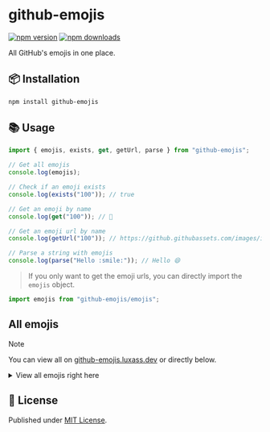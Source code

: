 # github-emojis

[![npm version][npm-version-src]][npm-version-href]
[![npm downloads][npm-downloads-src]][npm-downloads-href]

All GitHub's emojis in one place.

## 📦 Installation

```sh
npm install github-emojis
```

## 📚 Usage

```ts
import { emojis, exists, get, getUrl, parse } from "github-emojis";

// Get all emojis
console.log(emojis);

// Check if an emoji exists
console.log(exists("100")); // true

// Get an emoji by name
console.log(get("100")); // 💯

// Get an emoji url by name
console.log(getUrl("100")); // https://github.githubassets.com/images/icons/emoji/unicode/1f4af.png?v8

// Parse a string with emojis
console.log(parse("Hello :smile:")); // Hello 😄
```

> If you only want to get the emoji urls, you can directly import the `emojis` object.

```ts
import emojis from "github-emojis/emojis";
```

## All emojis

> [!NOTE]
> You can view all on [github-emojis.luxass.dev](https://github-emojis.luxass.dev) or directly below.

<details>
<summary>View all emojis right here</summary>

<!-- table start -->
| Name | Emoji | Name | Emoji |
|------|-------|------|-------|
| 100 | 🤷‍♂️ | 1234 | 🤷‍♂️ |
| +1 | 🤷‍♂️ | -1 | 🤷‍♂️ |
| 1st_place_medal | 🤷‍♂️ | 2nd_place_medal | 🤷‍♂️ |
| 3rd_place_medal | 🤷‍♂️ | 8ball | 🤷‍♂️ |
| a | 🤷‍♂️ | ab | 🤷‍♂️ |
| abacus | 🤷‍♂️ | abc | 🤷‍♂️ |
| abcd | 🤷‍♂️ | accept | 🤷‍♂️ |
| accessibility | <img width="20" height="20" src="https://github.githubassets.com/images/icons/emoji/accessibility.png?v8" loading="lazy" /> | accordion | 🤷‍♂️ |
| adhesive_bandage | 🤷‍♂️ | adult | 🤷‍♂️ |
| aerial_tramway | 🤷‍♂️ | afghanistan | 🤷‍♂️ |
| airplane | 🤷‍♂️ | aland_islands | 🤷‍♂️ |
| alarm_clock | 🤷‍♂️ | albania | 🤷‍♂️ |
| alembic | 🤷‍♂️ | algeria | 🤷‍♂️ |
| alien | 🤷‍♂️ | ambulance | 🤷‍♂️ |
| american_samoa | 🤷‍♂️ | amphora | 🤷‍♂️ |
| anatomical_heart | 🤷‍♂️ | anchor | 🤷‍♂️ |
| andorra | 🤷‍♂️ | angel | 🤷‍♂️ |
| anger | 🤷‍♂️ | angola | 🤷‍♂️ |
| angry | 🤷‍♂️ | anguilla | 🤷‍♂️ |
| anguished | 🤷‍♂️ | ant | 🤷‍♂️ |
| antarctica | 🤷‍♂️ | antigua_barbuda | 🤷‍♂️ |
| apple | 🤷‍♂️ | aquarius | 🤷‍♂️ |
| argentina | 🤷‍♂️ | aries | 🤷‍♂️ |
| armenia | 🤷‍♂️ | arrow_backward | 🤷‍♂️ |
| arrow_double_down | 🤷‍♂️ | arrow_double_up | 🤷‍♂️ |
| arrow_down | 🤷‍♂️ | arrow_down_small | 🤷‍♂️ |
| arrow_forward | 🤷‍♂️ | arrow_heading_down | 🤷‍♂️ |
| arrow_heading_up | 🤷‍♂️ | arrow_left | 🤷‍♂️ |
| arrow_lower_left | 🤷‍♂️ | arrow_lower_right | 🤷‍♂️ |
| arrow_right | 🤷‍♂️ | arrow_right_hook | 🤷‍♂️ |
| arrow_up | 🤷‍♂️ | arrow_up_down | 🤷‍♂️ |
| arrow_up_small | 🤷‍♂️ | arrow_upper_left | 🤷‍♂️ |
| arrow_upper_right | 🤷‍♂️ | arrows_clockwise | 🤷‍♂️ |
| arrows_counterclockwise | 🤷‍♂️ | art | 🤷‍♂️ |
| articulated_lorry | 🤷‍♂️ | artificial_satellite | 🤷‍♂️ |
| artist | 🤷‍♂️ | aruba | 🤷‍♂️ |
| ascension_island | 🤷‍♂️ | asterisk | 🤷‍♂️ |
| astonished | 🤷‍♂️ | astronaut | 🤷‍♂️ |
| athletic_shoe | 🤷‍♂️ | atm | 🤷‍♂️ |
| atom | <img width="20" height="20" src="https://github.githubassets.com/images/icons/emoji/atom.png?v8" loading="lazy" /> | atom_symbol | 🤷‍♂️ |
| australia | 🤷‍♂️ | austria | 🤷‍♂️ |
| auto_rickshaw | 🤷‍♂️ | avocado | 🤷‍♂️ |
| axe | 🤷‍♂️ | azerbaijan | 🤷‍♂️ |
| b | 🤷‍♂️ | baby | 🤷‍♂️ |
| baby_bottle | 🤷‍♂️ | baby_chick | 🤷‍♂️ |
| baby_symbol | 🤷‍♂️ | back | 🤷‍♂️ |
| bacon | 🤷‍♂️ | badger | 🤷‍♂️ |
| badminton | 🤷‍♂️ | bagel | 🤷‍♂️ |
| baggage_claim | 🤷‍♂️ | baguette_bread | 🤷‍♂️ |
| bahamas | 🤷‍♂️ | bahrain | 🤷‍♂️ |
| balance_scale | 🤷‍♂️ | bald_man | 🤷‍♂️ |
| bald_woman | 🤷‍♂️ | ballet_shoes | 🤷‍♂️ |
| balloon | 🤷‍♂️ | ballot_box | 🤷‍♂️ |
| ballot_box_with_check | 🤷‍♂️ | bamboo | 🤷‍♂️ |
| banana | 🤷‍♂️ | bangbang | 🤷‍♂️ |
| bangladesh | 🤷‍♂️ | banjo | 🤷‍♂️ |
| bank | 🤷‍♂️ | bar_chart | 🤷‍♂️ |
| barbados | 🤷‍♂️ | barber | 🤷‍♂️ |
| baseball | 🤷‍♂️ | basecamp | <img width="20" height="20" src="https://github.githubassets.com/images/icons/emoji/basecamp.png?v8" loading="lazy" /> |
| basecampy | <img width="20" height="20" src="https://github.githubassets.com/images/icons/emoji/basecampy.png?v8" loading="lazy" /> | basket | 🤷‍♂️ |
| basketball | 🤷‍♂️ | basketball_man | 🤷‍♂️ |
| basketball_woman | 🤷‍♂️ | bat | 🤷‍♂️ |
| bath | 🤷‍♂️ | bathtub | 🤷‍♂️ |
| battery | 🤷‍♂️ | beach_umbrella | 🤷‍♂️ |
| bear | 🤷‍♂️ | bearded_person | 🤷‍♂️ |
| beaver | 🤷‍♂️ | bed | 🤷‍♂️ |
| bee | 🤷‍♂️ | beer | 🤷‍♂️ |
| beers | 🤷‍♂️ | beetle | 🤷‍♂️ |
| beginner | 🤷‍♂️ | belarus | 🤷‍♂️ |
| belgium | 🤷‍♂️ | belize | 🤷‍♂️ |
| bell | 🤷‍♂️ | bell_pepper | 🤷‍♂️ |
| bellhop_bell | 🤷‍♂️ | benin | 🤷‍♂️ |
| bento | 🤷‍♂️ | bermuda | 🤷‍♂️ |
| beverage_box | 🤷‍♂️ | bhutan | 🤷‍♂️ |
| bicyclist | 🤷‍♂️ | bike | 🤷‍♂️ |
| biking_man | 🤷‍♂️ | biking_woman | 🤷‍♂️ |
| bikini | 🤷‍♂️ | billed_cap | 🤷‍♂️ |
| biohazard | 🤷‍♂️ | bird | 🤷‍♂️ |
| birthday | 🤷‍♂️ | bison | 🤷‍♂️ |
| black_cat | 🤷‍♂️ | black_circle | 🤷‍♂️ |
| black_flag | 🤷‍♂️ | black_heart | 🤷‍♂️ |
| black_joker | 🤷‍♂️ | black_large_square | 🤷‍♂️ |
| black_medium_small_square | 🤷‍♂️ | black_medium_square | 🤷‍♂️ |
| black_nib | 🤷‍♂️ | black_small_square | 🤷‍♂️ |
| black_square_button | 🤷‍♂️ | blond_haired_man | 🤷‍♂️ |
| blond_haired_person | 🤷‍♂️ | blond_haired_woman | 🤷‍♂️ |
| blonde_woman | 🤷‍♂️ | blossom | 🤷‍♂️ |
| blowfish | 🤷‍♂️ | blue_book | 🤷‍♂️ |
| blue_car | 🤷‍♂️ | blue_heart | 🤷‍♂️ |
| blue_square | 🤷‍♂️ | blueberries | 🤷‍♂️ |
| blush | 🤷‍♂️ | boar | 🤷‍♂️ |
| boat | 🤷‍♂️ | bolivia | 🤷‍♂️ |
| bomb | 🤷‍♂️ | bone | 🤷‍♂️ |
| book | 🤷‍♂️ | bookmark | 🤷‍♂️ |
| bookmark_tabs | 🤷‍♂️ | books | 🤷‍♂️ |
| boom | 🤷‍♂️ | boomerang | 🤷‍♂️ |
| boot | 🤷‍♂️ | bosnia_herzegovina | 🤷‍♂️ |
| botswana | 🤷‍♂️ | bouncing_ball_man | 🤷‍♂️ |
| bouncing_ball_person | 🤷‍♂️ | bouncing_ball_woman | 🤷‍♂️ |
| bouquet | 🤷‍♂️ | bouvet_island | 🤷‍♂️ |
| bow | 🤷‍♂️ | bow_and_arrow | 🤷‍♂️ |
| bowing_man | 🤷‍♂️ | bowing_woman | 🤷‍♂️ |
| bowl_with_spoon | 🤷‍♂️ | bowling | 🤷‍♂️ |
| bowtie | <img width="20" height="20" src="https://github.githubassets.com/images/icons/emoji/bowtie.png?v8" loading="lazy" /> | boxing_glove | 🤷‍♂️ |
| boy | 🤷‍♂️ | brain | 🤷‍♂️ |
| brazil | 🤷‍♂️ | bread | 🤷‍♂️ |
| breast_feeding | 🤷‍♂️ | bricks | 🤷‍♂️ |
| bride_with_veil | 🤷‍♂️ | bridge_at_night | 🤷‍♂️ |
| briefcase | 🤷‍♂️ | british_indian_ocean_territory | 🤷‍♂️ |
| british_virgin_islands | 🤷‍♂️ | broccoli | 🤷‍♂️ |
| broken_heart | 🤷‍♂️ | broom | 🤷‍♂️ |
| brown_circle | 🤷‍♂️ | brown_heart | 🤷‍♂️ |
| brown_square | 🤷‍♂️ | brunei | 🤷‍♂️ |
| bubble_tea | 🤷‍♂️ | bucket | 🤷‍♂️ |
| bug | 🤷‍♂️ | building_construction | 🤷‍♂️ |
| bulb | 🤷‍♂️ | bulgaria | 🤷‍♂️ |
| bullettrain_front | 🤷‍♂️ | bullettrain_side | 🤷‍♂️ |
| burkina_faso | 🤷‍♂️ | burrito | 🤷‍♂️ |
| burundi | 🤷‍♂️ | bus | 🤷‍♂️ |
| business_suit_levitating | 🤷‍♂️ | busstop | 🤷‍♂️ |
| bust_in_silhouette | 🤷‍♂️ | busts_in_silhouette | 🤷‍♂️ |
| butter | 🤷‍♂️ | butterfly | 🤷‍♂️ |
| cactus | 🤷‍♂️ | cake | 🤷‍♂️ |
| calendar | 🤷‍♂️ | call_me_hand | 🤷‍♂️ |
| calling | 🤷‍♂️ | cambodia | 🤷‍♂️ |
| camel | 🤷‍♂️ | camera | 🤷‍♂️ |
| camera_flash | 🤷‍♂️ | cameroon | 🤷‍♂️ |
| camping | 🤷‍♂️ | canada | 🤷‍♂️ |
| canary_islands | 🤷‍♂️ | cancer | 🤷‍♂️ |
| candle | 🤷‍♂️ | candy | 🤷‍♂️ |
| canned_food | 🤷‍♂️ | canoe | 🤷‍♂️ |
| cape_verde | 🤷‍♂️ | capital_abcd | 🤷‍♂️ |
| capricorn | 🤷‍♂️ | car | 🤷‍♂️ |
| card_file_box | 🤷‍♂️ | card_index | 🤷‍♂️ |
| card_index_dividers | 🤷‍♂️ | caribbean_netherlands | 🤷‍♂️ |
| carousel_horse | 🤷‍♂️ | carpentry_saw | 🤷‍♂️ |
| carrot | 🤷‍♂️ | cartwheeling | 🤷‍♂️ |
| cat | 🤷‍♂️ | cat2 | 🤷‍♂️ |
| cayman_islands | 🤷‍♂️ | cd | 🤷‍♂️ |
| central_african_republic | 🤷‍♂️ | ceuta_melilla | 🤷‍♂️ |
| chad | 🤷‍♂️ | chains | 🤷‍♂️ |
| chair | 🤷‍♂️ | champagne | 🤷‍♂️ |
| chart | 🤷‍♂️ | chart_with_downwards_trend | 🤷‍♂️ |
| chart_with_upwards_trend | 🤷‍♂️ | checkered_flag | 🤷‍♂️ |
| cheese | 🤷‍♂️ | cherries | 🤷‍♂️ |
| cherry_blossom | 🤷‍♂️ | chess_pawn | 🤷‍♂️ |
| chestnut | 🤷‍♂️ | chicken | 🤷‍♂️ |
| child | 🤷‍♂️ | children_crossing | 🤷‍♂️ |
| chile | 🤷‍♂️ | chipmunk | 🤷‍♂️ |
| chocolate_bar | 🤷‍♂️ | chopsticks | 🤷‍♂️ |
| christmas_island | 🤷‍♂️ | christmas_tree | 🤷‍♂️ |
| church | 🤷‍♂️ | cinema | 🤷‍♂️ |
| circus_tent | 🤷‍♂️ | city_sunrise | 🤷‍♂️ |
| city_sunset | 🤷‍♂️ | cityscape | 🤷‍♂️ |
| cl | 🤷‍♂️ | clamp | 🤷‍♂️ |
| clap | 🤷‍♂️ | clapper | 🤷‍♂️ |
| classical_building | 🤷‍♂️ | climbing | 🤷‍♂️ |
| climbing_man | 🤷‍♂️ | climbing_woman | 🤷‍♂️ |
| clinking_glasses | 🤷‍♂️ | clipboard | 🤷‍♂️ |
| clipperton_island | 🤷‍♂️ | clock1 | 🤷‍♂️ |
| clock10 | 🤷‍♂️ | clock1030 | 🤷‍♂️ |
| clock11 | 🤷‍♂️ | clock1130 | 🤷‍♂️ |
| clock12 | 🤷‍♂️ | clock1230 | 🤷‍♂️ |
| clock130 | 🤷‍♂️ | clock2 | 🤷‍♂️ |
| clock230 | 🤷‍♂️ | clock3 | 🤷‍♂️ |
| clock330 | 🤷‍♂️ | clock4 | 🤷‍♂️ |
| clock430 | 🤷‍♂️ | clock5 | 🤷‍♂️ |
| clock530 | 🤷‍♂️ | clock6 | 🤷‍♂️ |
| clock630 | 🤷‍♂️ | clock7 | 🤷‍♂️ |
| clock730 | 🤷‍♂️ | clock8 | 🤷‍♂️ |
| clock830 | 🤷‍♂️ | clock9 | 🤷‍♂️ |
| clock930 | 🤷‍♂️ | closed_book | 🤷‍♂️ |
| closed_lock_with_key | 🤷‍♂️ | closed_umbrella | 🤷‍♂️ |
| cloud | 🤷‍♂️ | cloud_with_lightning | 🤷‍♂️ |
| cloud_with_lightning_and_rain | 🤷‍♂️ | cloud_with_rain | 🤷‍♂️ |
| cloud_with_snow | 🤷‍♂️ | clown_face | 🤷‍♂️ |
| clubs | 🤷‍♂️ | cn | 🤷‍♂️ |
| coat | 🤷‍♂️ | cockroach | 🤷‍♂️ |
| cocktail | 🤷‍♂️ | coconut | 🤷‍♂️ |
| cocos_islands | 🤷‍♂️ | coffee | 🤷‍♂️ |
| coffin | 🤷‍♂️ | coin | 🤷‍♂️ |
| cold_face | 🤷‍♂️ | cold_sweat | 🤷‍♂️ |
| collision | 🤷‍♂️ | colombia | 🤷‍♂️ |
| comet | 🤷‍♂️ | comoros | 🤷‍♂️ |
| compass | 🤷‍♂️ | computer | 🤷‍♂️ |
| computer_mouse | 🤷‍♂️ | confetti_ball | 🤷‍♂️ |
| confounded | 🤷‍♂️ | confused | 🤷‍♂️ |
| congo_brazzaville | 🤷‍♂️ | congo_kinshasa | 🤷‍♂️ |
| congratulations | 🤷‍♂️ | construction | 🤷‍♂️ |
| construction_worker | 🤷‍♂️ | construction_worker_man | 🤷‍♂️ |
| construction_worker_woman | 🤷‍♂️ | control_knobs | 🤷‍♂️ |
| convenience_store | 🤷‍♂️ | cook | 🤷‍♂️ |
| cook_islands | 🤷‍♂️ | cookie | 🤷‍♂️ |
| cool | 🤷‍♂️ | cop | 🤷‍♂️ |
| copyright | 🤷‍♂️ | corn | 🤷‍♂️ |
| costa_rica | 🤷‍♂️ | cote_divoire | 🤷‍♂️ |
| couch_and_lamp | 🤷‍♂️ | couple | 🤷‍♂️ |
| couple_with_heart | 🤷‍♂️ | couple_with_heart_man_man | 🤷‍♂️ |
| couple_with_heart_woman_man | 🤷‍♂️ | couple_with_heart_woman_woman | 🤷‍♂️ |
| couplekiss | 🤷‍♂️ | couplekiss_man_man | 🤷‍♂️ |
| couplekiss_man_woman | 🤷‍♂️ | couplekiss_woman_woman | 🤷‍♂️ |
| cow | 🤷‍♂️ | cow2 | 🤷‍♂️ |
| cowboy_hat_face | 🤷‍♂️ | crab | 🤷‍♂️ |
| crayon | 🤷‍♂️ | credit_card | 🤷‍♂️ |
| crescent_moon | 🤷‍♂️ | cricket | 🤷‍♂️ |
| cricket_game | 🤷‍♂️ | croatia | 🤷‍♂️ |
| crocodile | 🤷‍♂️ | croissant | 🤷‍♂️ |
| crossed_fingers | 🤷‍♂️ | crossed_flags | 🤷‍♂️ |
| crossed_swords | 🤷‍♂️ | crown | 🤷‍♂️ |
| cry | 🤷‍♂️ | crying_cat_face | 🤷‍♂️ |
| crystal_ball | 🤷‍♂️ | cuba | 🤷‍♂️ |
| cucumber | 🤷‍♂️ | cup_with_straw | 🤷‍♂️ |
| cupcake | 🤷‍♂️ | cupid | 🤷‍♂️ |
| curacao | 🤷‍♂️ | curling_stone | 🤷‍♂️ |
| curly_haired_man | 🤷‍♂️ | curly_haired_woman | 🤷‍♂️ |
| curly_loop | 🤷‍♂️ | currency_exchange | 🤷‍♂️ |
| curry | 🤷‍♂️ | cursing_face | 🤷‍♂️ |
| custard | 🤷‍♂️ | customs | 🤷‍♂️ |
| cut_of_meat | 🤷‍♂️ | cyclone | 🤷‍♂️ |
| cyprus | 🤷‍♂️ | czech_republic | 🤷‍♂️ |
| dagger | 🤷‍♂️ | dancer | 🤷‍♂️ |
| dancers | 🤷‍♂️ | dancing_men | 🤷‍♂️ |
| dancing_women | 🤷‍♂️ | dango | 🤷‍♂️ |
| dark_sunglasses | 🤷‍♂️ | dart | 🤷‍♂️ |
| dash | 🤷‍♂️ | date | 🤷‍♂️ |
| de | 🤷‍♂️ | deaf_man | 🤷‍♂️ |
| deaf_person | 🤷‍♂️ | deaf_woman | 🤷‍♂️ |
| deciduous_tree | 🤷‍♂️ | deer | 🤷‍♂️ |
| denmark | 🤷‍♂️ | department_store | 🤷‍♂️ |
| dependabot | <img width="20" height="20" src="https://github.githubassets.com/images/icons/emoji/dependabot.png?v8" loading="lazy" /> | derelict_house | 🤷‍♂️ |
| desert | 🤷‍♂️ | desert_island | 🤷‍♂️ |
| desktop_computer | 🤷‍♂️ | detective | 🤷‍♂️ |
| diamond_shape_with_a_dot_inside | 🤷‍♂️ | diamonds | 🤷‍♂️ |
| diego_garcia | 🤷‍♂️ | disappointed | 🤷‍♂️ |
| disappointed_relieved | 🤷‍♂️ | disguised_face | 🤷‍♂️ |
| diving_mask | 🤷‍♂️ | diya_lamp | 🤷‍♂️ |
| dizzy | 🤷‍♂️ | dizzy_face | 🤷‍♂️ |
| djibouti | 🤷‍♂️ | dna | 🤷‍♂️ |
| do_not_litter | 🤷‍♂️ | dodo | 🤷‍♂️ |
| dog | 🤷‍♂️ | dog2 | 🤷‍♂️ |
| dollar | 🤷‍♂️ | dolls | 🤷‍♂️ |
| dolphin | 🤷‍♂️ | dominica | 🤷‍♂️ |
| dominican_republic | 🤷‍♂️ | door | 🤷‍♂️ |
| doughnut | 🤷‍♂️ | dove | 🤷‍♂️ |
| dragon | 🤷‍♂️ | dragon_face | 🤷‍♂️ |
| dress | 🤷‍♂️ | dromedary_camel | 🤷‍♂️ |
| drooling_face | 🤷‍♂️ | drop_of_blood | 🤷‍♂️ |
| droplet | 🤷‍♂️ | drum | 🤷‍♂️ |
| duck | 🤷‍♂️ | dumpling | 🤷‍♂️ |
| dvd | 🤷‍♂️ | e-mail | 🤷‍♂️ |
| eagle | 🤷‍♂️ | ear | 🤷‍♂️ |
| ear_of_rice | 🤷‍♂️ | ear_with_hearing_aid | 🤷‍♂️ |
| earth_africa | 🤷‍♂️ | earth_americas | 🤷‍♂️ |
| earth_asia | 🤷‍♂️ | ecuador | 🤷‍♂️ |
| egg | 🤷‍♂️ | eggplant | 🤷‍♂️ |
| egypt | 🤷‍♂️ | eight | 🤷‍♂️ |
| eight_pointed_black_star | 🤷‍♂️ | eight_spoked_asterisk | 🤷‍♂️ |
| eject_button | 🤷‍♂️ | el_salvador | 🤷‍♂️ |
| electric_plug | 🤷‍♂️ | electron | <img width="20" height="20" src="https://github.githubassets.com/images/icons/emoji/electron.png?v8" loading="lazy" /> |
| elephant | 🤷‍♂️ | elevator | 🤷‍♂️ |
| elf | 🤷‍♂️ | elf_man | 🤷‍♂️ |
| elf_woman | 🤷‍♂️ | email | 🤷‍♂️ |
| end | 🤷‍♂️ | england | 🤷‍♂️ |
| envelope | 🤷‍♂️ | envelope_with_arrow | 🤷‍♂️ |
| equatorial_guinea | 🤷‍♂️ | eritrea | 🤷‍♂️ |
| es | 🤷‍♂️ | estonia | 🤷‍♂️ |
| ethiopia | 🤷‍♂️ | eu | 🤷‍♂️ |
| euro | 🤷‍♂️ | european_castle | 🤷‍♂️ |
| european_post_office | 🤷‍♂️ | european_union | 🤷‍♂️ |
| evergreen_tree | 🤷‍♂️ | exclamation | 🤷‍♂️ |
| exploding_head | 🤷‍♂️ | expressionless | 🤷‍♂️ |
| eye | 🤷‍♂️ | eye_speech_bubble | 🤷‍♂️ |
| eyeglasses | 🤷‍♂️ | eyes | 🤷‍♂️ |
| face_exhaling | 🤷‍♂️ | face_in_clouds | 🤷‍♂️ |
| face_with_head_bandage | 🤷‍♂️ | face_with_spiral_eyes | 🤷‍♂️ |
| face_with_thermometer | 🤷‍♂️ | facepalm | 🤷‍♂️ |
| facepunch | 🤷‍♂️ | factory | 🤷‍♂️ |
| factory_worker | 🤷‍♂️ | fairy | 🤷‍♂️ |
| fairy_man | 🤷‍♂️ | fairy_woman | 🤷‍♂️ |
| falafel | 🤷‍♂️ | falkland_islands | 🤷‍♂️ |
| fallen_leaf | 🤷‍♂️ | family | 🤷‍♂️ |
| family_man_boy | 🤷‍♂️ | family_man_boy_boy | 🤷‍♂️ |
| family_man_girl | 🤷‍♂️ | family_man_girl_boy | 🤷‍♂️ |
| family_man_girl_girl | 🤷‍♂️ | family_man_man_boy | 🤷‍♂️ |
| family_man_man_boy_boy | 🤷‍♂️ | family_man_man_girl | 🤷‍♂️ |
| family_man_man_girl_boy | 🤷‍♂️ | family_man_man_girl_girl | 🤷‍♂️ |
| family_man_woman_boy | 🤷‍♂️ | family_man_woman_boy_boy | 🤷‍♂️ |
| family_man_woman_girl | 🤷‍♂️ | family_man_woman_girl_boy | 🤷‍♂️ |
| family_man_woman_girl_girl | 🤷‍♂️ | family_woman_boy | 🤷‍♂️ |
| family_woman_boy_boy | 🤷‍♂️ | family_woman_girl | 🤷‍♂️ |
| family_woman_girl_boy | 🤷‍♂️ | family_woman_girl_girl | 🤷‍♂️ |
| family_woman_woman_boy | 🤷‍♂️ | family_woman_woman_boy_boy | 🤷‍♂️ |
| family_woman_woman_girl | 🤷‍♂️ | family_woman_woman_girl_boy | 🤷‍♂️ |
| family_woman_woman_girl_girl | 🤷‍♂️ | farmer | 🤷‍♂️ |
| faroe_islands | 🤷‍♂️ | fast_forward | 🤷‍♂️ |
| fax | 🤷‍♂️ | fearful | 🤷‍♂️ |
| feather | 🤷‍♂️ | feelsgood | <img width="20" height="20" src="https://github.githubassets.com/images/icons/emoji/feelsgood.png?v8" loading="lazy" /> |
| feet | 🤷‍♂️ | female_detective | 🤷‍♂️ |
| female_sign | 🤷‍♂️ | ferris_wheel | 🤷‍♂️ |
| ferry | 🤷‍♂️ | field_hockey | 🤷‍♂️ |
| fiji | 🤷‍♂️ | file_cabinet | 🤷‍♂️ |
| file_folder | 🤷‍♂️ | film_projector | 🤷‍♂️ |
| film_strip | 🤷‍♂️ | finland | 🤷‍♂️ |
| finnadie | <img width="20" height="20" src="https://github.githubassets.com/images/icons/emoji/finnadie.png?v8" loading="lazy" /> | fire | 🤷‍♂️ |
| fire_engine | 🤷‍♂️ | fire_extinguisher | 🤷‍♂️ |
| firecracker | 🤷‍♂️ | firefighter | 🤷‍♂️ |
| fireworks | 🤷‍♂️ | first_quarter_moon | 🤷‍♂️ |
| first_quarter_moon_with_face | 🤷‍♂️ | fish | 🤷‍♂️ |
| fish_cake | 🤷‍♂️ | fishing_pole_and_fish | 🤷‍♂️ |
| fishsticks | <img width="20" height="20" src="https://github.githubassets.com/images/icons/emoji/fishsticks.png?v8" loading="lazy" /> | fist | 🤷‍♂️ |
| fist_left | 🤷‍♂️ | fist_oncoming | 🤷‍♂️ |
| fist_raised | 🤷‍♂️ | fist_right | 🤷‍♂️ |
| five | 🤷‍♂️ | flags | 🤷‍♂️ |
| flamingo | 🤷‍♂️ | flashlight | 🤷‍♂️ |
| flat_shoe | 🤷‍♂️ | flatbread | 🤷‍♂️ |
| fleur_de_lis | 🤷‍♂️ | flight_arrival | 🤷‍♂️ |
| flight_departure | 🤷‍♂️ | flipper | 🤷‍♂️ |
| floppy_disk | 🤷‍♂️ | flower_playing_cards | 🤷‍♂️ |
| flushed | 🤷‍♂️ | fly | 🤷‍♂️ |
| flying_disc | 🤷‍♂️ | flying_saucer | 🤷‍♂️ |
| fog | 🤷‍♂️ | foggy | 🤷‍♂️ |
| fondue | 🤷‍♂️ | foot | 🤷‍♂️ |
| football | 🤷‍♂️ | footprints | 🤷‍♂️ |
| fork_and_knife | 🤷‍♂️ | fortune_cookie | 🤷‍♂️ |
| fountain | 🤷‍♂️ | fountain_pen | 🤷‍♂️ |
| four | 🤷‍♂️ | four_leaf_clover | 🤷‍♂️ |
| fox_face | 🤷‍♂️ | fr | 🤷‍♂️ |
| framed_picture | 🤷‍♂️ | free | 🤷‍♂️ |
| french_guiana | 🤷‍♂️ | french_polynesia | 🤷‍♂️ |
| french_southern_territories | 🤷‍♂️ | fried_egg | 🤷‍♂️ |
| fried_shrimp | 🤷‍♂️ | fries | 🤷‍♂️ |
| frog | 🤷‍♂️ | frowning | 🤷‍♂️ |
| frowning_face | 🤷‍♂️ | frowning_man | 🤷‍♂️ |
| frowning_person | 🤷‍♂️ | frowning_woman | 🤷‍♂️ |
| fu | 🤷‍♂️ | fuelpump | 🤷‍♂️ |
| full_moon | 🤷‍♂️ | full_moon_with_face | 🤷‍♂️ |
| funeral_urn | 🤷‍♂️ | gabon | 🤷‍♂️ |
| gambia | 🤷‍♂️ | game_die | 🤷‍♂️ |
| garlic | 🤷‍♂️ | gb | 🤷‍♂️ |
| gear | 🤷‍♂️ | gem | 🤷‍♂️ |
| gemini | 🤷‍♂️ | genie | 🤷‍♂️ |
| genie_man | 🤷‍♂️ | genie_woman | 🤷‍♂️ |
| georgia | 🤷‍♂️ | ghana | 🤷‍♂️ |
| ghost | 🤷‍♂️ | gibraltar | 🤷‍♂️ |
| gift | 🤷‍♂️ | gift_heart | 🤷‍♂️ |
| giraffe | 🤷‍♂️ | girl | 🤷‍♂️ |
| globe_with_meridians | 🤷‍♂️ | gloves | 🤷‍♂️ |
| goal_net | 🤷‍♂️ | goat | 🤷‍♂️ |
| goberserk | <img width="20" height="20" src="https://github.githubassets.com/images/icons/emoji/goberserk.png?v8" loading="lazy" /> | godmode | <img width="20" height="20" src="https://github.githubassets.com/images/icons/emoji/godmode.png?v8" loading="lazy" /> |
| goggles | 🤷‍♂️ | golf | 🤷‍♂️ |
| golfing | 🤷‍♂️ | golfing_man | 🤷‍♂️ |
| golfing_woman | 🤷‍♂️ | gorilla | 🤷‍♂️ |
| grapes | 🤷‍♂️ | greece | 🤷‍♂️ |
| green_apple | 🤷‍♂️ | green_book | 🤷‍♂️ |
| green_circle | 🤷‍♂️ | green_heart | 🤷‍♂️ |
| green_salad | 🤷‍♂️ | green_square | 🤷‍♂️ |
| greenland | 🤷‍♂️ | grenada | 🤷‍♂️ |
| grey_exclamation | 🤷‍♂️ | grey_question | 🤷‍♂️ |
| grimacing | 🤷‍♂️ | grin | 🤷‍♂️ |
| grinning | 🤷‍♂️ | guadeloupe | 🤷‍♂️ |
| guam | 🤷‍♂️ | guard | 🤷‍♂️ |
| guardsman | 🤷‍♂️ | guardswoman | 🤷‍♂️ |
| guatemala | 🤷‍♂️ | guernsey | 🤷‍♂️ |
| guide_dog | 🤷‍♂️ | guinea | 🤷‍♂️ |
| guinea_bissau | 🤷‍♂️ | guitar | 🤷‍♂️ |
| gun | 🤷‍♂️ | guyana | 🤷‍♂️ |
| haircut | 🤷‍♂️ | haircut_man | 🤷‍♂️ |
| haircut_woman | 🤷‍♂️ | haiti | 🤷‍♂️ |
| hamburger | 🤷‍♂️ | hammer | 🤷‍♂️ |
| hammer_and_pick | 🤷‍♂️ | hammer_and_wrench | 🤷‍♂️ |
| hamster | 🤷‍♂️ | hand | 🤷‍♂️ |
| hand_over_mouth | 🤷‍♂️ | handbag | 🤷‍♂️ |
| handball_person | 🤷‍♂️ | handshake | 🤷‍♂️ |
| hankey | 🤷‍♂️ | hash | 🤷‍♂️ |
| hatched_chick | 🤷‍♂️ | hatching_chick | 🤷‍♂️ |
| headphones | 🤷‍♂️ | headstone | 🤷‍♂️ |
| health_worker | 🤷‍♂️ | hear_no_evil | 🤷‍♂️ |
| heard_mcdonald_islands | 🤷‍♂️ | heart | 🤷‍♂️ |
| heart_decoration | 🤷‍♂️ | heart_eyes | 🤷‍♂️ |
| heart_eyes_cat | 🤷‍♂️ | heart_on_fire | 🤷‍♂️ |
| heartbeat | 🤷‍♂️ | heartpulse | 🤷‍♂️ |
| hearts | 🤷‍♂️ | heavy_check_mark | 🤷‍♂️ |
| heavy_division_sign | 🤷‍♂️ | heavy_dollar_sign | 🤷‍♂️ |
| heavy_exclamation_mark | 🤷‍♂️ | heavy_heart_exclamation | 🤷‍♂️ |
| heavy_minus_sign | 🤷‍♂️ | heavy_multiplication_x | 🤷‍♂️ |
| heavy_plus_sign | 🤷‍♂️ | hedgehog | 🤷‍♂️ |
| helicopter | 🤷‍♂️ | herb | 🤷‍♂️ |
| hibiscus | 🤷‍♂️ | high_brightness | 🤷‍♂️ |
| high_heel | 🤷‍♂️ | hiking_boot | 🤷‍♂️ |
| hindu_temple | 🤷‍♂️ | hippopotamus | 🤷‍♂️ |
| hocho | 🤷‍♂️ | hole | 🤷‍♂️ |
| honduras | 🤷‍♂️ | honey_pot | 🤷‍♂️ |
| honeybee | 🤷‍♂️ | hong_kong | 🤷‍♂️ |
| hook | 🤷‍♂️ | horse | 🤷‍♂️ |
| horse_racing | 🤷‍♂️ | hospital | 🤷‍♂️ |
| hot_face | 🤷‍♂️ | hot_pepper | 🤷‍♂️ |
| hotdog | 🤷‍♂️ | hotel | 🤷‍♂️ |
| hotsprings | 🤷‍♂️ | hourglass | 🤷‍♂️ |
| hourglass_flowing_sand | 🤷‍♂️ | house | 🤷‍♂️ |
| house_with_garden | 🤷‍♂️ | houses | 🤷‍♂️ |
| hugs | 🤷‍♂️ | hungary | 🤷‍♂️ |
| hurtrealbad | <img width="20" height="20" src="https://github.githubassets.com/images/icons/emoji/hurtrealbad.png?v8" loading="lazy" /> | hushed | 🤷‍♂️ |
| hut | 🤷‍♂️ | ice_cream | 🤷‍♂️ |
| ice_cube | 🤷‍♂️ | ice_hockey | 🤷‍♂️ |
| ice_skate | 🤷‍♂️ | icecream | 🤷‍♂️ |
| iceland | 🤷‍♂️ | id | 🤷‍♂️ |
| ideograph_advantage | 🤷‍♂️ | imp | 🤷‍♂️ |
| inbox_tray | 🤷‍♂️ | incoming_envelope | 🤷‍♂️ |
| india | 🤷‍♂️ | indonesia | 🤷‍♂️ |
| infinity | 🤷‍♂️ | information_desk_person | 🤷‍♂️ |
| information_source | 🤷‍♂️ | innocent | 🤷‍♂️ |
| interrobang | 🤷‍♂️ | iphone | 🤷‍♂️ |
| iran | 🤷‍♂️ | iraq | 🤷‍♂️ |
| ireland | 🤷‍♂️ | isle_of_man | 🤷‍♂️ |
| israel | 🤷‍♂️ | it | 🤷‍♂️ |
| izakaya_lantern | 🤷‍♂️ | jack_o_lantern | 🤷‍♂️ |
| jamaica | 🤷‍♂️ | japan | 🤷‍♂️ |
| japanese_castle | 🤷‍♂️ | japanese_goblin | 🤷‍♂️ |
| japanese_ogre | 🤷‍♂️ | jeans | 🤷‍♂️ |
| jersey | 🤷‍♂️ | jigsaw | 🤷‍♂️ |
| jordan | 🤷‍♂️ | joy | 🤷‍♂️ |
| joy_cat | 🤷‍♂️ | joystick | 🤷‍♂️ |
| jp | 🤷‍♂️ | judge | 🤷‍♂️ |
| juggling_person | 🤷‍♂️ | kaaba | 🤷‍♂️ |
| kangaroo | 🤷‍♂️ | kazakhstan | 🤷‍♂️ |
| kenya | 🤷‍♂️ | key | 🤷‍♂️ |
| keyboard | 🤷‍♂️ | keycap_ten | 🤷‍♂️ |
| kick_scooter | 🤷‍♂️ | kimono | 🤷‍♂️ |
| kiribati | 🤷‍♂️ | kiss | 🤷‍♂️ |
| kissing | 🤷‍♂️ | kissing_cat | 🤷‍♂️ |
| kissing_closed_eyes | 🤷‍♂️ | kissing_heart | 🤷‍♂️ |
| kissing_smiling_eyes | 🤷‍♂️ | kite | 🤷‍♂️ |
| kiwi_fruit | 🤷‍♂️ | kneeling_man | 🤷‍♂️ |
| kneeling_person | 🤷‍♂️ | kneeling_woman | 🤷‍♂️ |
| knife | 🤷‍♂️ | knot | 🤷‍♂️ |
| koala | 🤷‍♂️ | koko | 🤷‍♂️ |
| kosovo | 🤷‍♂️ | kr | 🤷‍♂️ |
| kuwait | 🤷‍♂️ | kyrgyzstan | 🤷‍♂️ |
| lab_coat | 🤷‍♂️ | label | 🤷‍♂️ |
| lacrosse | 🤷‍♂️ | ladder | 🤷‍♂️ |
| lady_beetle | 🤷‍♂️ | lantern | 🤷‍♂️ |
| laos | 🤷‍♂️ | large_blue_circle | 🤷‍♂️ |
| large_blue_diamond | 🤷‍♂️ | large_orange_diamond | 🤷‍♂️ |
| last_quarter_moon | 🤷‍♂️ | last_quarter_moon_with_face | 🤷‍♂️ |
| latin_cross | 🤷‍♂️ | latvia | 🤷‍♂️ |
| laughing | 🤷‍♂️ | leafy_green | 🤷‍♂️ |
| leaves | 🤷‍♂️ | lebanon | 🤷‍♂️ |
| ledger | 🤷‍♂️ | left_luggage | 🤷‍♂️ |
| left_right_arrow | 🤷‍♂️ | left_speech_bubble | 🤷‍♂️ |
| leftwards_arrow_with_hook | 🤷‍♂️ | leg | 🤷‍♂️ |
| lemon | 🤷‍♂️ | leo | 🤷‍♂️ |
| leopard | 🤷‍♂️ | lesotho | 🤷‍♂️ |
| level_slider | 🤷‍♂️ | liberia | 🤷‍♂️ |
| libra | 🤷‍♂️ | libya | 🤷‍♂️ |
| liechtenstein | 🤷‍♂️ | light_rail | 🤷‍♂️ |
| link | 🤷‍♂️ | lion | 🤷‍♂️ |
| lips | 🤷‍♂️ | lipstick | 🤷‍♂️ |
| lithuania | 🤷‍♂️ | lizard | 🤷‍♂️ |
| llama | 🤷‍♂️ | lobster | 🤷‍♂️ |
| lock | 🤷‍♂️ | lock_with_ink_pen | 🤷‍♂️ |
| lollipop | 🤷‍♂️ | long_drum | 🤷‍♂️ |
| loop | 🤷‍♂️ | lotion_bottle | 🤷‍♂️ |
| lotus_position | 🤷‍♂️ | lotus_position_man | 🤷‍♂️ |
| lotus_position_woman | 🤷‍♂️ | loud_sound | 🤷‍♂️ |
| loudspeaker | 🤷‍♂️ | love_hotel | 🤷‍♂️ |
| love_letter | 🤷‍♂️ | love_you_gesture | 🤷‍♂️ |
| low_brightness | 🤷‍♂️ | luggage | 🤷‍♂️ |
| lungs | 🤷‍♂️ | luxembourg | 🤷‍♂️ |
| lying_face | 🤷‍♂️ | m | 🤷‍♂️ |
| macau | 🤷‍♂️ | macedonia | 🤷‍♂️ |
| madagascar | 🤷‍♂️ | mag | 🤷‍♂️ |
| mag_right | 🤷‍♂️ | mage | 🤷‍♂️ |
| mage_man | 🤷‍♂️ | mage_woman | 🤷‍♂️ |
| magic_wand | 🤷‍♂️ | magnet | 🤷‍♂️ |
| mahjong | 🤷‍♂️ | mailbox | 🤷‍♂️ |
| mailbox_closed | 🤷‍♂️ | mailbox_with_mail | 🤷‍♂️ |
| mailbox_with_no_mail | 🤷‍♂️ | malawi | 🤷‍♂️ |
| malaysia | 🤷‍♂️ | maldives | 🤷‍♂️ |
| male_detective | 🤷‍♂️ | male_sign | 🤷‍♂️ |
| mali | 🤷‍♂️ | malta | 🤷‍♂️ |
| mammoth | 🤷‍♂️ | man | 🤷‍♂️ |
| man_artist | 🤷‍♂️ | man_astronaut | 🤷‍♂️ |
| man_beard | 🤷‍♂️ | man_cartwheeling | 🤷‍♂️ |
| man_cook | 🤷‍♂️ | man_dancing | 🤷‍♂️ |
| man_facepalming | 🤷‍♂️ | man_factory_worker | 🤷‍♂️ |
| man_farmer | 🤷‍♂️ | man_feeding_baby | 🤷‍♂️ |
| man_firefighter | 🤷‍♂️ | man_health_worker | 🤷‍♂️ |
| man_in_manual_wheelchair | 🤷‍♂️ | man_in_motorized_wheelchair | 🤷‍♂️ |
| man_in_tuxedo | 🤷‍♂️ | man_judge | 🤷‍♂️ |
| man_juggling | 🤷‍♂️ | man_mechanic | 🤷‍♂️ |
| man_office_worker | 🤷‍♂️ | man_pilot | 🤷‍♂️ |
| man_playing_handball | 🤷‍♂️ | man_playing_water_polo | 🤷‍♂️ |
| man_scientist | 🤷‍♂️ | man_shrugging | 🤷‍♂️ |
| man_singer | 🤷‍♂️ | man_student | 🤷‍♂️ |
| man_teacher | 🤷‍♂️ | man_technologist | 🤷‍♂️ |
| man_with_gua_pi_mao | 🤷‍♂️ | man_with_probing_cane | 🤷‍♂️ |
| man_with_turban | 🤷‍♂️ | man_with_veil | 🤷‍♂️ |
| mandarin | 🤷‍♂️ | mango | 🤷‍♂️ |
| mans_shoe | 🤷‍♂️ | mantelpiece_clock | 🤷‍♂️ |
| manual_wheelchair | 🤷‍♂️ | maple_leaf | 🤷‍♂️ |
| marshall_islands | 🤷‍♂️ | martial_arts_uniform | 🤷‍♂️ |
| martinique | 🤷‍♂️ | mask | 🤷‍♂️ |
| massage | 🤷‍♂️ | massage_man | 🤷‍♂️ |
| massage_woman | 🤷‍♂️ | mate | 🤷‍♂️ |
| mauritania | 🤷‍♂️ | mauritius | 🤷‍♂️ |
| mayotte | 🤷‍♂️ | meat_on_bone | 🤷‍♂️ |
| mechanic | 🤷‍♂️ | mechanical_arm | 🤷‍♂️ |
| mechanical_leg | 🤷‍♂️ | medal_military | 🤷‍♂️ |
| medal_sports | 🤷‍♂️ | medical_symbol | 🤷‍♂️ |
| mega | 🤷‍♂️ | melon | 🤷‍♂️ |
| memo | 🤷‍♂️ | men_wrestling | 🤷‍♂️ |
| mending_heart | 🤷‍♂️ | menorah | 🤷‍♂️ |
| mens | 🤷‍♂️ | mermaid | 🤷‍♂️ |
| merman | 🤷‍♂️ | merperson | 🤷‍♂️ |
| metal | 🤷‍♂️ | metro | 🤷‍♂️ |
| mexico | 🤷‍♂️ | microbe | 🤷‍♂️ |
| micronesia | 🤷‍♂️ | microphone | 🤷‍♂️ |
| microscope | 🤷‍♂️ | middle_finger | 🤷‍♂️ |
| military_helmet | 🤷‍♂️ | milk_glass | 🤷‍♂️ |
| milky_way | 🤷‍♂️ | minibus | 🤷‍♂️ |
| minidisc | 🤷‍♂️ | mirror | 🤷‍♂️ |
| mobile_phone_off | 🤷‍♂️ | moldova | 🤷‍♂️ |
| monaco | 🤷‍♂️ | money_mouth_face | 🤷‍♂️ |
| money_with_wings | 🤷‍♂️ | moneybag | 🤷‍♂️ |
| mongolia | 🤷‍♂️ | monkey | 🤷‍♂️ |
| monkey_face | 🤷‍♂️ | monocle_face | 🤷‍♂️ |
| monorail | 🤷‍♂️ | montenegro | 🤷‍♂️ |
| montserrat | 🤷‍♂️ | moon | 🤷‍♂️ |
| moon_cake | 🤷‍♂️ | morocco | 🤷‍♂️ |
| mortar_board | 🤷‍♂️ | mosque | 🤷‍♂️ |
| mosquito | 🤷‍♂️ | motor_boat | 🤷‍♂️ |
| motor_scooter | 🤷‍♂️ | motorcycle | 🤷‍♂️ |
| motorized_wheelchair | 🤷‍♂️ | motorway | 🤷‍♂️ |
| mount_fuji | 🤷‍♂️ | mountain | 🤷‍♂️ |
| mountain_bicyclist | 🤷‍♂️ | mountain_biking_man | 🤷‍♂️ |
| mountain_biking_woman | 🤷‍♂️ | mountain_cableway | 🤷‍♂️ |
| mountain_railway | 🤷‍♂️ | mountain_snow | 🤷‍♂️ |
| mouse | 🤷‍♂️ | mouse2 | 🤷‍♂️ |
| mouse_trap | 🤷‍♂️ | movie_camera | 🤷‍♂️ |
| moyai | 🤷‍♂️ | mozambique | 🤷‍♂️ |
| mrs_claus | 🤷‍♂️ | muscle | 🤷‍♂️ |
| mushroom | 🤷‍♂️ | musical_keyboard | 🤷‍♂️ |
| musical_note | 🤷‍♂️ | musical_score | 🤷‍♂️ |
| mute | 🤷‍♂️ | mx_claus | 🤷‍♂️ |
| myanmar | 🤷‍♂️ | nail_care | 🤷‍♂️ |
| name_badge | 🤷‍♂️ | namibia | 🤷‍♂️ |
| national_park | 🤷‍♂️ | nauru | 🤷‍♂️ |
| nauseated_face | 🤷‍♂️ | nazar_amulet | 🤷‍♂️ |
| neckbeard | <img width="20" height="20" src="https://github.githubassets.com/images/icons/emoji/neckbeard.png?v8" loading="lazy" /> | necktie | 🤷‍♂️ |
| negative_squared_cross_mark | 🤷‍♂️ | nepal | 🤷‍♂️ |
| nerd_face | 🤷‍♂️ | nesting_dolls | 🤷‍♂️ |
| netherlands | 🤷‍♂️ | neutral_face | 🤷‍♂️ |
| new | 🤷‍♂️ | new_caledonia | 🤷‍♂️ |
| new_moon | 🤷‍♂️ | new_moon_with_face | 🤷‍♂️ |
| new_zealand | 🤷‍♂️ | newspaper | 🤷‍♂️ |
| newspaper_roll | 🤷‍♂️ | next_track_button | 🤷‍♂️ |
| ng | 🤷‍♂️ | ng_man | 🤷‍♂️ |
| ng_woman | 🤷‍♂️ | nicaragua | 🤷‍♂️ |
| niger | 🤷‍♂️ | nigeria | 🤷‍♂️ |
| night_with_stars | 🤷‍♂️ | nine | 🤷‍♂️ |
| ninja | 🤷‍♂️ | niue | 🤷‍♂️ |
| no_bell | 🤷‍♂️ | no_bicycles | 🤷‍♂️ |
| no_entry | 🤷‍♂️ | no_entry_sign | 🤷‍♂️ |
| no_good | 🤷‍♂️ | no_good_man | 🤷‍♂️ |
| no_good_woman | 🤷‍♂️ | no_mobile_phones | 🤷‍♂️ |
| no_mouth | 🤷‍♂️ | no_pedestrians | 🤷‍♂️ |
| no_smoking | 🤷‍♂️ | non-potable_water | 🤷‍♂️ |
| norfolk_island | 🤷‍♂️ | north_korea | 🤷‍♂️ |
| northern_mariana_islands | 🤷‍♂️ | norway | 🤷‍♂️ |
| nose | 🤷‍♂️ | notebook | 🤷‍♂️ |
| notebook_with_decorative_cover | 🤷‍♂️ | notes | 🤷‍♂️ |
| nut_and_bolt | 🤷‍♂️ | o | 🤷‍♂️ |
| o2 | 🤷‍♂️ | ocean | 🤷‍♂️ |
| octocat | <img width="20" height="20" src="https://github.githubassets.com/images/icons/emoji/octocat.png?v8" loading="lazy" /> | octopus | 🤷‍♂️ |
| oden | 🤷‍♂️ | office | 🤷‍♂️ |
| office_worker | 🤷‍♂️ | oil_drum | 🤷‍♂️ |
| ok | 🤷‍♂️ | ok_hand | 🤷‍♂️ |
| ok_man | 🤷‍♂️ | ok_person | 🤷‍♂️ |
| ok_woman | 🤷‍♂️ | old_key | 🤷‍♂️ |
| older_adult | 🤷‍♂️ | older_man | 🤷‍♂️ |
| older_woman | 🤷‍♂️ | olive | 🤷‍♂️ |
| om | 🤷‍♂️ | oman | 🤷‍♂️ |
| on | 🤷‍♂️ | oncoming_automobile | 🤷‍♂️ |
| oncoming_bus | 🤷‍♂️ | oncoming_police_car | 🤷‍♂️ |
| oncoming_taxi | 🤷‍♂️ | one | 🤷‍♂️ |
| one_piece_swimsuit | 🤷‍♂️ | onion | 🤷‍♂️ |
| open_book | 🤷‍♂️ | open_file_folder | 🤷‍♂️ |
| open_hands | 🤷‍♂️ | open_mouth | 🤷‍♂️ |
| open_umbrella | 🤷‍♂️ | ophiuchus | 🤷‍♂️ |
| orange | 🤷‍♂️ | orange_book | 🤷‍♂️ |
| orange_circle | 🤷‍♂️ | orange_heart | 🤷‍♂️ |
| orange_square | 🤷‍♂️ | orangutan | 🤷‍♂️ |
| orthodox_cross | 🤷‍♂️ | otter | 🤷‍♂️ |
| outbox_tray | 🤷‍♂️ | owl | 🤷‍♂️ |
| ox | 🤷‍♂️ | oyster | 🤷‍♂️ |
| package | 🤷‍♂️ | page_facing_up | 🤷‍♂️ |
| page_with_curl | 🤷‍♂️ | pager | 🤷‍♂️ |
| paintbrush | 🤷‍♂️ | pakistan | 🤷‍♂️ |
| palau | 🤷‍♂️ | palestinian_territories | 🤷‍♂️ |
| palm_tree | 🤷‍♂️ | palms_up_together | 🤷‍♂️ |
| panama | 🤷‍♂️ | pancakes | 🤷‍♂️ |
| panda_face | 🤷‍♂️ | paperclip | 🤷‍♂️ |
| paperclips | 🤷‍♂️ | papua_new_guinea | 🤷‍♂️ |
| parachute | 🤷‍♂️ | paraguay | 🤷‍♂️ |
| parasol_on_ground | 🤷‍♂️ | parking | 🤷‍♂️ |
| parrot | 🤷‍♂️ | part_alternation_mark | 🤷‍♂️ |
| partly_sunny | 🤷‍♂️ | partying_face | 🤷‍♂️ |
| passenger_ship | 🤷‍♂️ | passport_control | 🤷‍♂️ |
| pause_button | 🤷‍♂️ | paw_prints | 🤷‍♂️ |
| peace_symbol | 🤷‍♂️ | peach | 🤷‍♂️ |
| peacock | 🤷‍♂️ | peanuts | 🤷‍♂️ |
| pear | 🤷‍♂️ | pen | 🤷‍♂️ |
| pencil | 🤷‍♂️ | pencil2 | 🤷‍♂️ |
| penguin | 🤷‍♂️ | pensive | 🤷‍♂️ |
| people_holding_hands | 🤷‍♂️ | people_hugging | 🤷‍♂️ |
| performing_arts | 🤷‍♂️ | persevere | 🤷‍♂️ |
| person_bald | 🤷‍♂️ | person_curly_hair | 🤷‍♂️ |
| person_feeding_baby | 🤷‍♂️ | person_fencing | 🤷‍♂️ |
| person_in_manual_wheelchair | 🤷‍♂️ | person_in_motorized_wheelchair | 🤷‍♂️ |
| person_in_tuxedo | 🤷‍♂️ | person_red_hair | 🤷‍♂️ |
| person_white_hair | 🤷‍♂️ | person_with_probing_cane | 🤷‍♂️ |
| person_with_turban | 🤷‍♂️ | person_with_veil | 🤷‍♂️ |
| peru | 🤷‍♂️ | petri_dish | 🤷‍♂️ |
| philippines | 🤷‍♂️ | phone | 🤷‍♂️ |
| pick | 🤷‍♂️ | pickup_truck | 🤷‍♂️ |
| pie | 🤷‍♂️ | pig | 🤷‍♂️ |
| pig2 | 🤷‍♂️ | pig_nose | 🤷‍♂️ |
| pill | 🤷‍♂️ | pilot | 🤷‍♂️ |
| pinata | 🤷‍♂️ | pinched_fingers | 🤷‍♂️ |
| pinching_hand | 🤷‍♂️ | pineapple | 🤷‍♂️ |
| ping_pong | 🤷‍♂️ | pirate_flag | 🤷‍♂️ |
| pisces | 🤷‍♂️ | pitcairn_islands | 🤷‍♂️ |
| pizza | 🤷‍♂️ | placard | 🤷‍♂️ |
| place_of_worship | 🤷‍♂️ | plate_with_cutlery | 🤷‍♂️ |
| play_or_pause_button | 🤷‍♂️ | pleading_face | 🤷‍♂️ |
| plunger | 🤷‍♂️ | point_down | 🤷‍♂️ |
| point_left | 🤷‍♂️ | point_right | 🤷‍♂️ |
| point_up | 🤷‍♂️ | point_up_2 | 🤷‍♂️ |
| poland | 🤷‍♂️ | polar_bear | 🤷‍♂️ |
| police_car | 🤷‍♂️ | police_officer | 🤷‍♂️ |
| policeman | 🤷‍♂️ | policewoman | 🤷‍♂️ |
| poodle | 🤷‍♂️ | poop | 🤷‍♂️ |
| popcorn | 🤷‍♂️ | portugal | 🤷‍♂️ |
| post_office | 🤷‍♂️ | postal_horn | 🤷‍♂️ |
| postbox | 🤷‍♂️ | potable_water | 🤷‍♂️ |
| potato | 🤷‍♂️ | potted_plant | 🤷‍♂️ |
| pouch | 🤷‍♂️ | poultry_leg | 🤷‍♂️ |
| pound | 🤷‍♂️ | pout | 🤷‍♂️ |
| pouting_cat | 🤷‍♂️ | pouting_face | 🤷‍♂️ |
| pouting_man | 🤷‍♂️ | pouting_woman | 🤷‍♂️ |
| pray | 🤷‍♂️ | prayer_beads | 🤷‍♂️ |
| pregnant_woman | 🤷‍♂️ | pretzel | 🤷‍♂️ |
| previous_track_button | 🤷‍♂️ | prince | 🤷‍♂️ |
| princess | 🤷‍♂️ | printer | 🤷‍♂️ |
| probing_cane | 🤷‍♂️ | puerto_rico | 🤷‍♂️ |
| punch | 🤷‍♂️ | purple_circle | 🤷‍♂️ |
| purple_heart | 🤷‍♂️ | purple_square | 🤷‍♂️ |
| purse | 🤷‍♂️ | pushpin | 🤷‍♂️ |
| put_litter_in_its_place | 🤷‍♂️ | qatar | 🤷‍♂️ |
| question | 🤷‍♂️ | rabbit | 🤷‍♂️ |
| rabbit2 | 🤷‍♂️ | raccoon | 🤷‍♂️ |
| racehorse | 🤷‍♂️ | racing_car | 🤷‍♂️ |
| radio | 🤷‍♂️ | radio_button | 🤷‍♂️ |
| radioactive | 🤷‍♂️ | rage | 🤷‍♂️ |
| rage1 | <img width="20" height="20" src="https://github.githubassets.com/images/icons/emoji/rage1.png?v8" loading="lazy" /> | rage2 | <img width="20" height="20" src="https://github.githubassets.com/images/icons/emoji/rage2.png?v8" loading="lazy" /> |
| rage3 | <img width="20" height="20" src="https://github.githubassets.com/images/icons/emoji/rage3.png?v8" loading="lazy" /> | rage4 | <img width="20" height="20" src="https://github.githubassets.com/images/icons/emoji/rage4.png?v8" loading="lazy" /> |
| railway_car | 🤷‍♂️ | railway_track | 🤷‍♂️ |
| rainbow | 🤷‍♂️ | rainbow_flag | 🤷‍♂️ |
| raised_back_of_hand | 🤷‍♂️ | raised_eyebrow | 🤷‍♂️ |
| raised_hand | 🤷‍♂️ | raised_hand_with_fingers_splayed | 🤷‍♂️ |
| raised_hands | 🤷‍♂️ | raising_hand | 🤷‍♂️ |
| raising_hand_man | 🤷‍♂️ | raising_hand_woman | 🤷‍♂️ |
| ram | 🤷‍♂️ | ramen | 🤷‍♂️ |
| rat | 🤷‍♂️ | razor | 🤷‍♂️ |
| receipt | 🤷‍♂️ | record_button | 🤷‍♂️ |
| recycle | 🤷‍♂️ | red_car | 🤷‍♂️ |
| red_circle | 🤷‍♂️ | red_envelope | 🤷‍♂️ |
| red_haired_man | 🤷‍♂️ | red_haired_woman | 🤷‍♂️ |
| red_square | 🤷‍♂️ | registered | 🤷‍♂️ |
| relaxed | 🤷‍♂️ | relieved | 🤷‍♂️ |
| reminder_ribbon | 🤷‍♂️ | repeat | 🤷‍♂️ |
| repeat_one | 🤷‍♂️ | rescue_worker_helmet | 🤷‍♂️ |
| restroom | 🤷‍♂️ | reunion | 🤷‍♂️ |
| revolving_hearts | 🤷‍♂️ | rewind | 🤷‍♂️ |
| rhinoceros | 🤷‍♂️ | ribbon | 🤷‍♂️ |
| rice | 🤷‍♂️ | rice_ball | 🤷‍♂️ |
| rice_cracker | 🤷‍♂️ | rice_scene | 🤷‍♂️ |
| right_anger_bubble | 🤷‍♂️ | ring | 🤷‍♂️ |
| ringed_planet | 🤷‍♂️ | robot | 🤷‍♂️ |
| rock | 🤷‍♂️ | rocket | 🤷‍♂️ |
| rofl | 🤷‍♂️ | roll_eyes | 🤷‍♂️ |
| roll_of_paper | 🤷‍♂️ | roller_coaster | 🤷‍♂️ |
| roller_skate | 🤷‍♂️ | romania | 🤷‍♂️ |
| rooster | 🤷‍♂️ | rose | 🤷‍♂️ |
| rosette | 🤷‍♂️ | rotating_light | 🤷‍♂️ |
| round_pushpin | 🤷‍♂️ | rowboat | 🤷‍♂️ |
| rowing_man | 🤷‍♂️ | rowing_woman | 🤷‍♂️ |
| ru | 🤷‍♂️ | rugby_football | 🤷‍♂️ |
| runner | 🤷‍♂️ | running | 🤷‍♂️ |
| running_man | 🤷‍♂️ | running_shirt_with_sash | 🤷‍♂️ |
| running_woman | 🤷‍♂️ | rwanda | 🤷‍♂️ |
| sa | 🤷‍♂️ | safety_pin | 🤷‍♂️ |
| safety_vest | 🤷‍♂️ | sagittarius | 🤷‍♂️ |
| sailboat | 🤷‍♂️ | sake | 🤷‍♂️ |
| salt | 🤷‍♂️ | samoa | 🤷‍♂️ |
| san_marino | 🤷‍♂️ | sandal | 🤷‍♂️ |
| sandwich | 🤷‍♂️ | santa | 🤷‍♂️ |
| sao_tome_principe | 🤷‍♂️ | sari | 🤷‍♂️ |
| sassy_man | 🤷‍♂️ | sassy_woman | 🤷‍♂️ |
| satellite | 🤷‍♂️ | satisfied | 🤷‍♂️ |
| saudi_arabia | 🤷‍♂️ | sauna_man | 🤷‍♂️ |
| sauna_person | 🤷‍♂️ | sauna_woman | 🤷‍♂️ |
| sauropod | 🤷‍♂️ | saxophone | 🤷‍♂️ |
| scarf | 🤷‍♂️ | school | 🤷‍♂️ |
| school_satchel | 🤷‍♂️ | scientist | 🤷‍♂️ |
| scissors | 🤷‍♂️ | scorpion | 🤷‍♂️ |
| scorpius | 🤷‍♂️ | scotland | 🤷‍♂️ |
| scream | 🤷‍♂️ | scream_cat | 🤷‍♂️ |
| screwdriver | 🤷‍♂️ | scroll | 🤷‍♂️ |
| seal | 🤷‍♂️ | seat | 🤷‍♂️ |
| secret | 🤷‍♂️ | see_no_evil | 🤷‍♂️ |
| seedling | 🤷‍♂️ | selfie | 🤷‍♂️ |
| senegal | 🤷‍♂️ | serbia | 🤷‍♂️ |
| service_dog | 🤷‍♂️ | seven | 🤷‍♂️ |
| sewing_needle | 🤷‍♂️ | seychelles | 🤷‍♂️ |
| shallow_pan_of_food | 🤷‍♂️ | shamrock | 🤷‍♂️ |
| shark | 🤷‍♂️ | shaved_ice | 🤷‍♂️ |
| sheep | 🤷‍♂️ | shell | 🤷‍♂️ |
| shield | 🤷‍♂️ | shinto_shrine | 🤷‍♂️ |
| ship | 🤷‍♂️ | shipit | <img width="20" height="20" src="https://github.githubassets.com/images/icons/emoji/shipit.png?v8" loading="lazy" /> |
| shirt | 🤷‍♂️ | shit | 🤷‍♂️ |
| shoe | 🤷‍♂️ | shopping | 🤷‍♂️ |
| shopping_cart | 🤷‍♂️ | shorts | 🤷‍♂️ |
| shower | 🤷‍♂️ | shrimp | 🤷‍♂️ |
| shrug | 🤷‍♂️ | shushing_face | 🤷‍♂️ |
| sierra_leone | 🤷‍♂️ | signal_strength | 🤷‍♂️ |
| singapore | 🤷‍♂️ | singer | 🤷‍♂️ |
| sint_maarten | 🤷‍♂️ | six | 🤷‍♂️ |
| six_pointed_star | 🤷‍♂️ | skateboard | 🤷‍♂️ |
| ski | 🤷‍♂️ | skier | 🤷‍♂️ |
| skull | 🤷‍♂️ | skull_and_crossbones | 🤷‍♂️ |
| skunk | 🤷‍♂️ | sled | 🤷‍♂️ |
| sleeping | 🤷‍♂️ | sleeping_bed | 🤷‍♂️ |
| sleepy | 🤷‍♂️ | slightly_frowning_face | 🤷‍♂️ |
| slightly_smiling_face | 🤷‍♂️ | slot_machine | 🤷‍♂️ |
| sloth | 🤷‍♂️ | slovakia | 🤷‍♂️ |
| slovenia | 🤷‍♂️ | small_airplane | 🤷‍♂️ |
| small_blue_diamond | 🤷‍♂️ | small_orange_diamond | 🤷‍♂️ |
| small_red_triangle | 🤷‍♂️ | small_red_triangle_down | 🤷‍♂️ |
| smile | 🤷‍♂️ | smile_cat | 🤷‍♂️ |
| smiley | 🤷‍♂️ | smiley_cat | 🤷‍♂️ |
| smiling_face_with_tear | 🤷‍♂️ | smiling_face_with_three_hearts | 🤷‍♂️ |
| smiling_imp | 🤷‍♂️ | smirk | 🤷‍♂️ |
| smirk_cat | 🤷‍♂️ | smoking | 🤷‍♂️ |
| snail | 🤷‍♂️ | snake | 🤷‍♂️ |
| sneezing_face | 🤷‍♂️ | snowboarder | 🤷‍♂️ |
| snowflake | 🤷‍♂️ | snowman | 🤷‍♂️ |
| snowman_with_snow | 🤷‍♂️ | soap | 🤷‍♂️ |
| sob | 🤷‍♂️ | soccer | 🤷‍♂️ |
| socks | 🤷‍♂️ | softball | 🤷‍♂️ |
| solomon_islands | 🤷‍♂️ | somalia | 🤷‍♂️ |
| soon | 🤷‍♂️ | sos | 🤷‍♂️ |
| sound | 🤷‍♂️ | south_africa | 🤷‍♂️ |
| south_georgia_south_sandwich_islands | 🤷‍♂️ | south_sudan | 🤷‍♂️ |
| space_invader | 🤷‍♂️ | spades | 🤷‍♂️ |
| spaghetti | 🤷‍♂️ | sparkle | 🤷‍♂️ |
| sparkler | 🤷‍♂️ | sparkles | 🤷‍♂️ |
| sparkling_heart | 🤷‍♂️ | speak_no_evil | 🤷‍♂️ |
| speaker | 🤷‍♂️ | speaking_head | 🤷‍♂️ |
| speech_balloon | 🤷‍♂️ | speedboat | 🤷‍♂️ |
| spider | 🤷‍♂️ | spider_web | 🤷‍♂️ |
| spiral_calendar | 🤷‍♂️ | spiral_notepad | 🤷‍♂️ |
| sponge | 🤷‍♂️ | spoon | 🤷‍♂️ |
| squid | 🤷‍♂️ | sri_lanka | 🤷‍♂️ |
| st_barthelemy | 🤷‍♂️ | st_helena | 🤷‍♂️ |
| st_kitts_nevis | 🤷‍♂️ | st_lucia | 🤷‍♂️ |
| st_martin | 🤷‍♂️ | st_pierre_miquelon | 🤷‍♂️ |
| st_vincent_grenadines | 🤷‍♂️ | stadium | 🤷‍♂️ |
| standing_man | 🤷‍♂️ | standing_person | 🤷‍♂️ |
| standing_woman | 🤷‍♂️ | star | 🤷‍♂️ |
| star2 | 🤷‍♂️ | star_and_crescent | 🤷‍♂️ |
| star_of_david | 🤷‍♂️ | star_struck | 🤷‍♂️ |
| stars | 🤷‍♂️ | station | 🤷‍♂️ |
| statue_of_liberty | 🤷‍♂️ | steam_locomotive | 🤷‍♂️ |
| stethoscope | 🤷‍♂️ | stew | 🤷‍♂️ |
| stop_button | 🤷‍♂️ | stop_sign | 🤷‍♂️ |
| stopwatch | 🤷‍♂️ | straight_ruler | 🤷‍♂️ |
| strawberry | 🤷‍♂️ | stuck_out_tongue | 🤷‍♂️ |
| stuck_out_tongue_closed_eyes | 🤷‍♂️ | stuck_out_tongue_winking_eye | 🤷‍♂️ |
| student | 🤷‍♂️ | studio_microphone | 🤷‍♂️ |
| stuffed_flatbread | 🤷‍♂️ | sudan | 🤷‍♂️ |
| sun_behind_large_cloud | 🤷‍♂️ | sun_behind_rain_cloud | 🤷‍♂️ |
| sun_behind_small_cloud | 🤷‍♂️ | sun_with_face | 🤷‍♂️ |
| sunflower | 🤷‍♂️ | sunglasses | 🤷‍♂️ |
| sunny | 🤷‍♂️ | sunrise | 🤷‍♂️ |
| sunrise_over_mountains | 🤷‍♂️ | superhero | 🤷‍♂️ |
| superhero_man | 🤷‍♂️ | superhero_woman | 🤷‍♂️ |
| supervillain | 🤷‍♂️ | supervillain_man | 🤷‍♂️ |
| supervillain_woman | 🤷‍♂️ | surfer | 🤷‍♂️ |
| surfing_man | 🤷‍♂️ | surfing_woman | 🤷‍♂️ |
| suriname | 🤷‍♂️ | sushi | 🤷‍♂️ |
| suspect | <img width="20" height="20" src="https://github.githubassets.com/images/icons/emoji/suspect.png?v8" loading="lazy" /> | suspension_railway | 🤷‍♂️ |
| svalbard_jan_mayen | 🤷‍♂️ | swan | 🤷‍♂️ |
| swaziland | 🤷‍♂️ | sweat | 🤷‍♂️ |
| sweat_drops | 🤷‍♂️ | sweat_smile | 🤷‍♂️ |
| sweden | 🤷‍♂️ | sweet_potato | 🤷‍♂️ |
| swim_brief | 🤷‍♂️ | swimmer | 🤷‍♂️ |
| swimming_man | 🤷‍♂️ | swimming_woman | 🤷‍♂️ |
| switzerland | 🤷‍♂️ | symbols | 🤷‍♂️ |
| synagogue | 🤷‍♂️ | syria | 🤷‍♂️ |
| syringe | 🤷‍♂️ | t-rex | 🤷‍♂️ |
| taco | 🤷‍♂️ | tada | 🤷‍♂️ |
| taiwan | 🤷‍♂️ | tajikistan | 🤷‍♂️ |
| takeout_box | 🤷‍♂️ | tamale | 🤷‍♂️ |
| tanabata_tree | 🤷‍♂️ | tangerine | 🤷‍♂️ |
| tanzania | 🤷‍♂️ | taurus | 🤷‍♂️ |
| taxi | 🤷‍♂️ | tea | 🤷‍♂️ |
| teacher | 🤷‍♂️ | teapot | 🤷‍♂️ |
| technologist | 🤷‍♂️ | teddy_bear | 🤷‍♂️ |
| telephone | 🤷‍♂️ | telephone_receiver | 🤷‍♂️ |
| telescope | 🤷‍♂️ | tennis | 🤷‍♂️ |
| tent | 🤷‍♂️ | test_tube | 🤷‍♂️ |
| thailand | 🤷‍♂️ | thermometer | 🤷‍♂️ |
| thinking | 🤷‍♂️ | thong_sandal | 🤷‍♂️ |
| thought_balloon | 🤷‍♂️ | thread | 🤷‍♂️ |
| three | 🤷‍♂️ | thumbsdown | 🤷‍♂️ |
| thumbsup | 🤷‍♂️ | ticket | 🤷‍♂️ |
| tickets | 🤷‍♂️ | tiger | 🤷‍♂️ |
| tiger2 | 🤷‍♂️ | timer_clock | 🤷‍♂️ |
| timor_leste | 🤷‍♂️ | tipping_hand_man | 🤷‍♂️ |
| tipping_hand_person | 🤷‍♂️ | tipping_hand_woman | 🤷‍♂️ |
| tired_face | 🤷‍♂️ | tm | 🤷‍♂️ |
| togo | 🤷‍♂️ | toilet | 🤷‍♂️ |
| tokelau | 🤷‍♂️ | tokyo_tower | 🤷‍♂️ |
| tomato | 🤷‍♂️ | tonga | 🤷‍♂️ |
| tongue | 🤷‍♂️ | toolbox | 🤷‍♂️ |
| tooth | 🤷‍♂️ | toothbrush | 🤷‍♂️ |
| top | 🤷‍♂️ | tophat | 🤷‍♂️ |
| tornado | 🤷‍♂️ | tr | 🤷‍♂️ |
| trackball | 🤷‍♂️ | tractor | 🤷‍♂️ |
| traffic_light | 🤷‍♂️ | train | 🤷‍♂️ |
| train2 | 🤷‍♂️ | tram | 🤷‍♂️ |
| transgender_flag | 🤷‍♂️ | transgender_symbol | 🤷‍♂️ |
| triangular_flag_on_post | 🤷‍♂️ | triangular_ruler | 🤷‍♂️ |
| trident | 🤷‍♂️ | trinidad_tobago | 🤷‍♂️ |
| tristan_da_cunha | 🤷‍♂️ | triumph | 🤷‍♂️ |
| trolleybus | 🤷‍♂️ | trollface | <img width="20" height="20" src="https://github.githubassets.com/images/icons/emoji/trollface.png?v8" loading="lazy" /> |
| trophy | 🤷‍♂️ | tropical_drink | 🤷‍♂️ |
| tropical_fish | 🤷‍♂️ | truck | 🤷‍♂️ |
| trumpet | 🤷‍♂️ | tshirt | 🤷‍♂️ |
| tulip | 🤷‍♂️ | tumbler_glass | 🤷‍♂️ |
| tunisia | 🤷‍♂️ | turkey | 🤷‍♂️ |
| turkmenistan | 🤷‍♂️ | turks_caicos_islands | 🤷‍♂️ |
| turtle | 🤷‍♂️ | tuvalu | 🤷‍♂️ |
| tv | 🤷‍♂️ | twisted_rightwards_arrows | 🤷‍♂️ |
| two | 🤷‍♂️ | two_hearts | 🤷‍♂️ |
| two_men_holding_hands | 🤷‍♂️ | two_women_holding_hands | 🤷‍♂️ |
| u5272 | 🤷‍♂️ | u5408 | 🤷‍♂️ |
| u55b6 | 🤷‍♂️ | u6307 | 🤷‍♂️ |
| u6708 | 🤷‍♂️ | u6709 | 🤷‍♂️ |
| u6e80 | 🤷‍♂️ | u7121 | 🤷‍♂️ |
| u7533 | 🤷‍♂️ | u7981 | 🤷‍♂️ |
| u7a7a | 🤷‍♂️ | uganda | 🤷‍♂️ |
| uk | 🤷‍♂️ | ukraine | 🤷‍♂️ |
| umbrella | 🤷‍♂️ | unamused | 🤷‍♂️ |
| underage | 🤷‍♂️ | unicorn | 🤷‍♂️ |
| united_arab_emirates | 🤷‍♂️ | united_nations | 🤷‍♂️ |
| unlock | 🤷‍♂️ | up | 🤷‍♂️ |
| upside_down_face | 🤷‍♂️ | uruguay | 🤷‍♂️ |
| us | 🤷‍♂️ | us_outlying_islands | 🤷‍♂️ |
| us_virgin_islands | 🤷‍♂️ | uzbekistan | 🤷‍♂️ |
| v | 🤷‍♂️ | vampire | 🤷‍♂️ |
| vampire_man | 🤷‍♂️ | vampire_woman | 🤷‍♂️ |
| vanuatu | 🤷‍♂️ | vatican_city | 🤷‍♂️ |
| venezuela | 🤷‍♂️ | vertical_traffic_light | 🤷‍♂️ |
| vhs | 🤷‍♂️ | vibration_mode | 🤷‍♂️ |
| video_camera | 🤷‍♂️ | video_game | 🤷‍♂️ |
| vietnam | 🤷‍♂️ | violin | 🤷‍♂️ |
| virgo | 🤷‍♂️ | volcano | 🤷‍♂️ |
| volleyball | 🤷‍♂️ | vomiting_face | 🤷‍♂️ |
| vs | 🤷‍♂️ | vulcan_salute | 🤷‍♂️ |
| waffle | 🤷‍♂️ | wales | 🤷‍♂️ |
| walking | 🤷‍♂️ | walking_man | 🤷‍♂️ |
| walking_woman | 🤷‍♂️ | wallis_futuna | 🤷‍♂️ |
| waning_crescent_moon | 🤷‍♂️ | waning_gibbous_moon | 🤷‍♂️ |
| warning | 🤷‍♂️ | wastebasket | 🤷‍♂️ |
| watch | 🤷‍♂️ | water_buffalo | 🤷‍♂️ |
| water_polo | 🤷‍♂️ | watermelon | 🤷‍♂️ |
| wave | 🤷‍♂️ | wavy_dash | 🤷‍♂️ |
| waxing_crescent_moon | 🤷‍♂️ | waxing_gibbous_moon | 🤷‍♂️ |
| wc | 🤷‍♂️ | weary | 🤷‍♂️ |
| wedding | 🤷‍♂️ | weight_lifting | 🤷‍♂️ |
| weight_lifting_man | 🤷‍♂️ | weight_lifting_woman | 🤷‍♂️ |
| western_sahara | 🤷‍♂️ | whale | 🤷‍♂️ |
| whale2 | 🤷‍♂️ | wheel_of_dharma | 🤷‍♂️ |
| wheelchair | 🤷‍♂️ | white_check_mark | 🤷‍♂️ |
| white_circle | 🤷‍♂️ | white_flag | 🤷‍♂️ |
| white_flower | 🤷‍♂️ | white_haired_man | 🤷‍♂️ |
| white_haired_woman | 🤷‍♂️ | white_heart | 🤷‍♂️ |
| white_large_square | 🤷‍♂️ | white_medium_small_square | 🤷‍♂️ |
| white_medium_square | 🤷‍♂️ | white_small_square | 🤷‍♂️ |
| white_square_button | 🤷‍♂️ | wilted_flower | 🤷‍♂️ |
| wind_chime | 🤷‍♂️ | wind_face | 🤷‍♂️ |
| window | 🤷‍♂️ | wine_glass | 🤷‍♂️ |
| wink | 🤷‍♂️ | wolf | 🤷‍♂️ |
| woman | 🤷‍♂️ | woman_artist | 🤷‍♂️ |
| woman_astronaut | 🤷‍♂️ | woman_beard | 🤷‍♂️ |
| woman_cartwheeling | 🤷‍♂️ | woman_cook | 🤷‍♂️ |
| woman_dancing | 🤷‍♂️ | woman_facepalming | 🤷‍♂️ |
| woman_factory_worker | 🤷‍♂️ | woman_farmer | 🤷‍♂️ |
| woman_feeding_baby | 🤷‍♂️ | woman_firefighter | 🤷‍♂️ |
| woman_health_worker | 🤷‍♂️ | woman_in_manual_wheelchair | 🤷‍♂️ |
| woman_in_motorized_wheelchair | 🤷‍♂️ | woman_in_tuxedo | 🤷‍♂️ |
| woman_judge | 🤷‍♂️ | woman_juggling | 🤷‍♂️ |
| woman_mechanic | 🤷‍♂️ | woman_office_worker | 🤷‍♂️ |
| woman_pilot | 🤷‍♂️ | woman_playing_handball | 🤷‍♂️ |
| woman_playing_water_polo | 🤷‍♂️ | woman_scientist | 🤷‍♂️ |
| woman_shrugging | 🤷‍♂️ | woman_singer | 🤷‍♂️ |
| woman_student | 🤷‍♂️ | woman_teacher | 🤷‍♂️ |
| woman_technologist | 🤷‍♂️ | woman_with_headscarf | 🤷‍♂️ |
| woman_with_probing_cane | 🤷‍♂️ | woman_with_turban | 🤷‍♂️ |
| woman_with_veil | 🤷‍♂️ | womans_clothes | 🤷‍♂️ |
| womans_hat | 🤷‍♂️ | women_wrestling | 🤷‍♂️ |
| womens | 🤷‍♂️ | wood | 🤷‍♂️ |
| woozy_face | 🤷‍♂️ | world_map | 🤷‍♂️ |
| worm | 🤷‍♂️ | worried | 🤷‍♂️ |
| wrench | 🤷‍♂️ | wrestling | 🤷‍♂️ |
| writing_hand | 🤷‍♂️ | x | 🤷‍♂️ |
| yarn | 🤷‍♂️ | yawning_face | 🤷‍♂️ |
| yellow_circle | 🤷‍♂️ | yellow_heart | 🤷‍♂️ |
| yellow_square | 🤷‍♂️ | yemen | 🤷‍♂️ |
| yen | 🤷‍♂️ | yin_yang | 🤷‍♂️ |
| yo_yo | 🤷‍♂️ | yum | 🤷‍♂️ |
| zambia | 🤷‍♂️ | zany_face | 🤷‍♂️ |
| zap | 🤷‍♂️ | zebra | 🤷‍♂️ |
| zero | 🤷‍♂️ | zimbabwe | 🤷‍♂️ |
| zipper_mouth_face | 🤷‍♂️ | zombie | 🤷‍♂️ |
| zombie_man | 🤷‍♂️ | zombie_woman | 🤷‍♂️ |
| zzz | 🤷‍♂️ |  |  |
<!-- table end -->
</details>

## 📄 License

Published under [MIT License](./LICENSE).

<!-- Badges -->

[npm-version-src]: https://img.shields.io/npm/v/github-emojis?style=flat&colorA=18181B&colorB=4169E1
[npm-version-href]: https://npmjs.com/package/github-emojis
[npm-downloads-src]: https://img.shields.io/npm/dm/github-emojis?style=flat&colorA=18181B&colorB=4169E1
[npm-downloads-href]: https://npmjs.com/package/github-emojis
